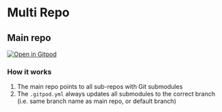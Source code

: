 # Multi Repo

## Main repo

[![Open in Gitpod](https://gitpod.io/button/open-in-gitpod.svg)](https://gitpod.io/#https://github.com/jankeromnes/multi-repo-main)

### How it works

1. The main repo points to all sub-repos with Git submodules
2. The `.gitpod.yml` always updates all submodules to the correct branch (i.e. same branch name as main repo, or default branch)
